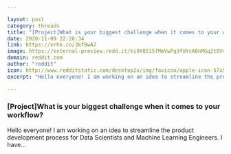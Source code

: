 ```yaml
---

layout: post
category: threads
title: "[Project]What is your biggest challenge when it comes to your workflow?"
date: 2020-11-09 22:28:34
link: https://vrhk.co/3kfBwA7
image: https://external-preview.redd.it/ki9Y8515fMmVwPq3fUYcA0nMGq2t0V4JVw-tYYE-BME.jpg?width=1200&height=628.272251309&auto=webp&crop=1200:628.272251309,smart&s=b3f5491079a3a016bdcc85bfeb2ebe088748d0df
domain: reddit.com
author: "reddit"
icon: http://www.redditstatic.com/desktop2x/img/favicon/apple-icon-57x57.png
excerpt: "Hello everyone! I am working on an idea to streamline the product development process for Data Scientists and Machine Learning Engineers. I have..."

---
```


### [Project]What is your biggest challenge when it comes to your workflow?

Hello everyone! I am working on an idea to streamline the product development process for Data Scientists and Machine Learning Engineers. I have...